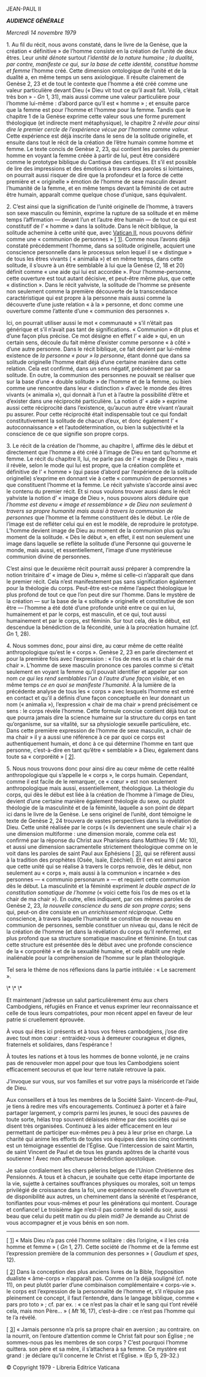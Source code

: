 JEAN-PAUL II

***AUDIENCE GÉNÉRALE***

*Mercredi 14 novembre 1979*

1\. Au fil du récit, nous avons constaté, dans le livre de la Genèse, que la création « définitive » de l’homme consiste en la création de l’unité de deux êtres. Leur *unité dénote* surtout *l’identité de la nature humaine ; la dualité, par contre, manifeste ce qui, sur la base de cette identité, constitue homme et femme* l’homme créé. Cette dimension ontologique de l’unité et de la dualité a, en même temps un sens axiologique. Il résulte clairement de Genèse 2, 23 et de tout le contexte que l’homme a été créé comme une valeur particulière devant Dieu (« Dieu vit tout ce qu’il avait fait. Voilà, c’était très bon » - *Gn* 1, 31), mais aussi comme une valeur particulière pour l’homme lui-même : d’abord parce qu’il est « homme » ; et ensuite parce que la femme est pour l’homme et l’homme pour la femme. Tandis que le chapitre 1 de la Genèse exprime cette valeur sous une forme purement théologique (et indirecte ment métaphysique), le chapitre 2 *révèle pour ainsi dire le premier cercle de l’expérience vécue par l’homme comme valeur.* Cette expérience est déjà inscrite dans le sens de la solitude originelle, et ensuite dans tout le récit de la création de l’être humain comme homme et femme. Le texte concis de Genèse 2, 23, qui contient les paroles du premier homme en voyant la femme créée à partir de lui, peut être considéré comme le prototype biblique du Cantique des cantiques. Et s’il est possible de lire des impressions et des émotions à travers des paroles si lointaines, on pourrait aussi risquer de dire que la profondeur et la force de cette première et « originelle » émotion de l’homme de sexe masculin devant l’humanité de la femme, et en même temps devant la féminité de cet autre être humain, apparaît comme quelque chose d’unique, sans équivalent.

2\. C’est ainsi que la signification de l’unité originelle de l’homme, à travers son sexe masculin ou féminin, exprime la rupture de sa solitude et en même temps l’affirmation — devant l’un et l’autre être humain — de tout ce qui est constitutif de l’ « homme » dans la solitude. Dans le récit biblique, la solitude achemine à cette unité que, avec [Vatican II](http://www.vatican.va/archive/hist_councils/ii_vatican_council/index_fr.htm), nous pouvons définir comme une « communion de personnes » \[ [1](#_ftn1 "")\]. Comme nous l’avons déjà constaté précédemment l’homme, dans sa solitude originelle, acquiert une conscience personnelle dans le processus selon lequel il se « distingue » de tous les êtres vivants ( « animalia ») et en même temps, dans cette solitude, il s’ouvre à un être semblable à lui que la Genèse (2, 18 et 20) définit comme « une aide qui lui est accordée ». Pour l’homme-personne, cette ouverture est tout autant décisive, et peut-être même plus, que cette « distinction ». Dans le récit yahviste, la solitude de l’homme se présente non seulement comme la première découverte de la transcendance caractéristique qui est propre à la personne mais aussi comme la découverte d’une juste relation « à la » personne, et donc comme une ouverture comme l’attente d’une « communion des personnes ».

Ici, on pourrait utiliser aussi le mot « communauté » s’il n’était pas générique et s’il n’avait pas tant de significations. « Communion » dit plus et d’une façon plus précise. Ce mot désigne en effet l’ « aide » qui, en un certain sens, découle du fait même d’exister comme personne « à côté » d’une autre personne. Dans le récit biblique, ce fait devient par lui-même existence de *la personne « pour » la personne*, étant donné que dans sa solitude originelle l’homme était déjà d’une certaine manière dans cette relation. Cela est confirmé, dans un sens négatif, précisément par sa solitude. En outre, la communion des personnes ne pouvait se réaliser que sur la base d’une « double solitude » de l’homme et de la femme, ou bien comme une rencontre dans leur « distinction » d’avec le monde des êtres vivants (« animalia »), qui donnait à l’un et à l’autre la possibilité d’être et d’exister dans une réciprocité particulière. La notion d’ « aide » exprime aussi cette réciprocité dans l’existence, qu’aucun autre être vivant n’aurait pu assurer. Pour cette réciprocité était indispensable tout ce qui fondait constitutivement la solitude de chacun d’eux, et donc également l’ « autoconnaissance » et l’autodétermination, ou bien la subjectivité et la conscience de ce que signifie son propre corps.

3\. Le récit de la création de l’homme, au chapitre I, affirme dès le début et directement que l’homme a été créé à l’image de Dieu en tant qu’homme et femme. Le récit du chapitre II, lui, ne parle pas de l’ « image de Dieu », mais il révèle, selon le mode qui lui est propre, que la création complète et définitive de l’ « homme » (qui passe d’abord par l’expérience de la solitude originelle) s’exprime en donnant vie à cette « communion de personnes » que constituent l’homme et la femme. Le récit yahviste s’accorde ainsi avec le contenu du premier récit. Et si nous voulons trouver aussi dans le récit yahviste la notion d’ « image de Dieu », nous pouvons alors déduire que *l’homme est devenu « image et ressemblance » de Dieu non seulement à travers sa propre humanité mais aussi à travers la communion de personnes* que l’homme et la femme constituent dès le début. Le rôle de l’image est de refléter celui qui en est le modèle, de reproduire le prototype. L’homme devient image de Dieu au moment de la communion plus qu’au moment de la solitude. « Dès le début », en effet, il est non seulement une image dans laquelle se reflète la solitude d’une Personne qui gouverne le monde, mais aussi, et essentiellement, l’image d’une mystérieuse communion divine de personnes.

C’est ainsi que le deuxième récit pourrait aussi préparer à comprendre la notion trinitaire d’ « image de Dieu », même si celle-ci n’apparaît que dans le premier récit. Cela n’est manifestement pas sans signification également pour la théologie du corps. Peut-être est-ce même l’aspect théologique le plus profond de tout ce que l’on peut dire sur l’homme. Dans le mystère de la création — sur la base de la « solitude » originelle et constitutive de son être — l’homme a été doté d’une profonde unité entre ce qui en lui, humainement et par le corps, est masculin, et ce qui, tout aussi humainement et par le corps, est féminin. Sur tout cela, dès le début, est descendue la bénédiction de la fécondité, unie à la procréation humaine (cf. *Gn* 1, 28).

4\. Nous sommes donc, pour ainsi dire, au cœur même de cette réalité anthropologique qu’est le « corps ». Genèse 2, 23 en parle directement et pour la première fois avec l’expression : « l’os de mes os et la chair de ma chair ». L’homme de sexe masculin prononce ces paroles comme si c’était seulement en voyant la femme qu’il pouvait identifier et appeler par son nom *ce qui les rend semblables l’un à l’autre d’une façon visible,* et en même temps *ce en quoi se manifeste l’humanité.* À la lumière de la précédente analyse de tous les « corps » avec lesquels l’homme est entré en contact et qu’il a définis d’une façon conceptuelle en leur donnant un nom (« animalia »), l’expression « chair de ma chair » prend précisément ce sens : le corps révèle l’homme. Cette formule concise contient déjà tout ce que pourra jamais dire la science humaine sur la structure du corps en tant qu’organisme, sur sa vitalité, sur sa physiologie sexuelle particulière, etc. Dans cette première expression de l’homme de sexe masculin, a chair de ma chair » il y a aussi une référence à ce par quoi ce corps est authentiquement humain, et donc à ce qui détermine l’homme en tant que personne, c’est-à-dire en tant qu’être « semblable » à Dieu, également dans toute sa « corporéité » \[ [2](#_ftn2 "")\].

5\. Nous nous trouvons donc pour ainsi dire au cœur même de cette réalité anthropologique qui s’appelle le « corps », le corps humain. Cependant, comme il est facile de le remarquer, ce « cœur » est non seulement anthropologique mais aussi, essentiellement, théologique. La théologie du corps, qui dès le début est liée à la création de l’homme à l’image de Dieu, devient d’une certaine manière également théologie du sexe, ou plutôt théologie de la masculinité et de la féminité, laquelle a son point de départ ici dans le livre de la Genèse. Le sens originel de l’unité, dont témoigne le texte de Genèse 2, 24 trouvera de vastes perspectives dans la révélation de Dieu. Cette unité réalisée par le corps (« ils deviennent une seule chair ») a une dimension multiforme : une dimension morale, comme cela est confirmé par la réponse du Christ aux Pharisiens dans Matthieu 19 ( *Mc* 10), et aussi une dimension sacramentelle strictement théologique comme on le voit dans les paroles de saint Paul aux Ephésiens \[ [3](#_ftn3 "")\], qui se réfèrent aussi à la tradition des prophètes (Osée, Isaïe, Ezéchiel). Et il en est ainsi parce que cette unité qui se réalise à travers le corps renvoie, dès le début, non seulement au « corps », mais aussi à la communion « incarnée » des personnes — « communio personarum » — et requiert cette communion dès le début. La masculinité et la féminité expriment *le double aspect de la constitution somatique de l’homme* (« voici cette fois l’os de mes os et la chair de ma chair »). En outre, elles indiquent, par ces mêmes paroles de Genèse 2, 23, *la nouvelle conscience du sens de son propre corps*; sens qui, peut-on dire consiste en un *enrichissement réciproque*. Cette conscience, à travers laquelle l’humanité se constitue de nouveau en communion de personnes, semble constituer un niveau qui, dans le récit de la création de l’homme (et dans la révélation du corps qu’il renferme), est plus profond que sa structure somatique masculine et féminine. En tout cas cette structure est présentée dès le début avec une profonde conscience de la « corporéité » et de la sexualité humaine, et cela établit une règle inaliénable pour la compréhension de l’homme sur le plan théologique.

Tel sera le thème de nos réflexions dans la partie intitulée : « Le sacrement ».

\\* \\* \\*

Et maintenant j’adresse un salut particulièrement ému aux chers Cambodgiens, réfugiés en France et venus exprimer leur reconnaissance et celle de tous leurs compatriotes, pour mon récent appel en faveur de leur patrie si cruellement éprouvée.

À vous qui êtes ici présents et à tous vos frères cambodgiens, j’ose dire avec tout mon cœur : entraidez-vous à demeurer courageux et dignes, fraternels et solidaires, dans l’espérance !

À toutes les nations et à tous les hommes de bonne volonté, je ne crains pas de renouveler mon appel pour que tous les Cambodgiens soient efficacement secourus et que leur terre natale retrouve la paix.

J’invoque sur vous, sur vos familles et sur votre pays la miséricorde et l’aide de Dieu.

Aux conseillers et à tous les membres de la Société Saint- Vincent-de-Paul, je tiens à redire mes vifs encouragements. Continuez à porter et à faire partager largement, y compris parmi les jeunes, le souci des pauvres de toute sorte, hélas trop souvent délaissés même par des sociétés qui se disent très organisées. Continuez à les aider efficacement en leur permettant de participer eux-mêmes peu à peu à leur prise en charge. La charité qui anime les efforts de toutes vos équipes dans les cinq continents est un témoignage essentiel de l’Église. Que l’intercession de saint Martin, de saint Vincent de Paul et de tous les grands apôtres de la charité vous soutienne ! Avec mon affectueuse bénédiction apostolique.

Je salue cordialement les chers pèlerins belges de l’Union Chrétienne des Pensionnés. A tous et à chacun, je souhaite que cette étape importante de la vie, sujette à certaines souffrances physiques ou morales, soit un temps privilégié de croissance dans la foi, une expérience nouvelle d’ouverture et de disponibilité aux autres, un cheminement dans la sérénité et l’espérance, tonifiantes pour vous-mêmes et pour les générations qui montent. Courage et confiance! Le troisième âge n’est-il pas comme le soleil du soir, aussi beau que celui du petit matin ou du plein midi? Je demande au Christ de vous accompagner et je vous bénis en son nom.

* * *

\[ [1](#_ftnref1 "")\] « Mais Dieu n’a pas créé l’homme solitaire : dès l’origine, « il les créa homme et femme » ( *Gn* 1, 27). Cette société de l’homme et de la femme est l’expression première de la communion des personnes » ( *Gaudium et spes*, 12).

\[ [2](#_ftnref2 "")\] Dans la conception des plus anciens livres de la Bible, l’opposition dualiste « âme-corps » n’apparaît pas. Comme on l’a déjà souligné (cf. note 11), on peut plutôt parler d’une combinaison complémentaire « corps-vie ». le corps est l’expression de la personnalité de l’homme et, s’il n’épuise pas pleinement ce concept, il faut l’entendre, dans le langage biblique, comme « pars pro toto » ; cf. par ex. : « ce n’est pas la chair et le sang qui t’ont révélé cela, mais mon Père... » ( *Mt* 16, 17), c’est-à-dire : ce n’est pas l’homme qui te l’a révélé.

\[ [3](#_ftnref3 "")\] « Jamais personne n’a pris sa propre chair en aversion ; au contraire. on la nourrit, on l’entoure d’attention comme le Christ fait pour son Église ; ne sommes-nous pas les membres de son corps ? C’est pourquoi l’homme quittera. son père et sa mère, il s’attachera à sa femme. Ce mystère est grand : je déclare qu’il concerne le Christ et l’Église. » (Ep 5, 29-32.)

© Copyright 1979 - Libreria Editrice Vaticana